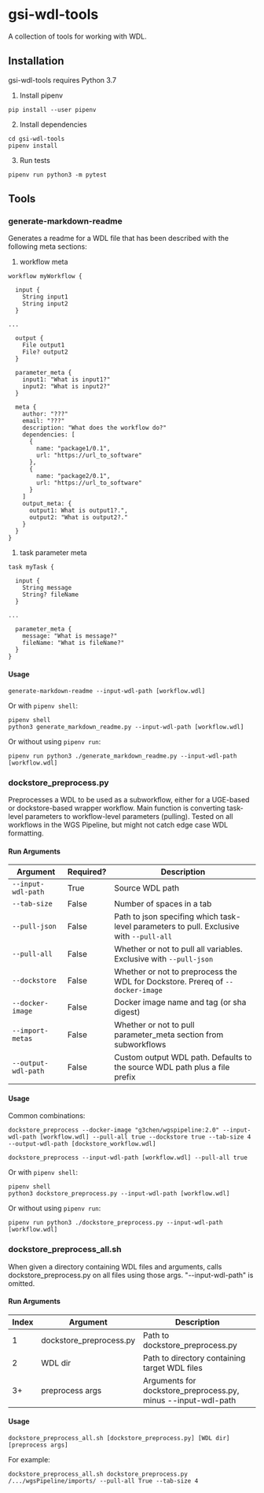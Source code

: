 # gsi-wdl-tools

A collection of tools for working with WDL.

## Installation

gsi-wdl-tools requires Python 3.7

1. Install pipenv
```
pip install --user pipenv
```

2. Install dependencies
```
cd gsi-wdl-tools
pipenv install
```

3. Run tests
```
pipenv run python3 -m pytest
```

## Tools

### generate-markdown-readme

Generates a readme for a WDL file that has been described with the following meta sections:
1. workflow meta
```
workflow myWorkflow {

  input {
    String input1
    String input2
  }

...

  output {
    File output1
    File? output2
  }

  parameter_meta {
    input1: "What is input1?"
    input2: "What is input2?"
  }

  meta {
    author: "???"
    email: "???"
    description: "What does the workflow do?"
    dependencies: [
      {
        name: "package1/0.1",
        url: "https://url_to_software"
      },
      {
        name: "package2/0.1",
        url: "https://url_to_software"
      }
    ]
    output_meta: {
      output1: What is output1?.",
      output2: "What is output2?."
    }
  }
}
```

1. task parameter meta
```
task myTask {

  input {
    String message
    String? fileName
  }

...

  parameter_meta {
    message: "What is message?"
    fileName: "What is fileName?"
  }
}
```

#### Usage

```
generate-markdown-readme --input-wdl-path [workflow.wdl]
```

Or with `pipenv shell`:
```
pipenv shell
python3 generate_markdown_readme.py --input-wdl-path [workflow.wdl]
```

Or without using `pipenv run`:
```
pipenv run python3 ./generate_markdown_readme.py --input-wdl-path [workflow.wdl]
```


### dockstore_preprocess.py
Preprocesses a WDL to be used as a subworkflow, either for a UGE-based or dockstore-based wrapper workflow. Main function is converting task-level parameters to workflow-level parameters (pulling).
Tested on all workflows in the WGS Pipeline, but might not catch edge case WDL formatting.

#### Run Arguments
Argument|Required?|Description
---|---|---
`--input-wdl-path`|True|Source WDL path
`--tab-size`|False|Number of spaces in a tab
`--pull-json`|False|Path to json specifing which task-level parameters to pull. Exclusive with `--pull-all`
`--pull-all`|False|Whether or not to pull all variables. Exclusive with `--pull-json`
`--dockstore`|False|Whether or not to preprocess the WDL for Dockstore. Prereq of `--docker-image`
`--docker-image`|False|Docker image name and tag (or sha digest)
`--import-metas`|False|Whether or not to pull parameter_meta section from subworkflows
`--output-wdl-path`|False|Custom output WDL path. Defaults to the source WDL path plus a file prefix

#### Usage
Common combinations:
```
dockstore_preprocess --docker-image "g3chen/wgspipeline:2.0" --input-wdl-path [workflow.wdl] --pull-all true --dockstore true --tab-size 4 --output-wdl-path [dockstore_workflow.wdl]
```
```
dockstore_preprocess --input-wdl-path [workflow.wdl] --pull-all true
```

Or with `pipenv shell`:
```
pipenv shell
python3 dockstore_preprocess.py --input-wdl-path [workflow.wdl]
```

Or without using `pipenv run`:
```
pipenv run python3 ./dockstore_preprocess.py --input-wdl-path [workflow.wdl]
```


### dockstore_preprocess_all.sh
When given a directory containing WDL files and arguments, calls dockstore_preprocess.py on all files using those args. "--input-wdl-path" is omitted.

#### Run Arguments
Index|Argument|Description
---|---|---
1|dockstore_preprocess.py|Path to dockstore_preprocess.py
2|WDL dir|Path to directory containing target WDL files
3+|preprocess args|Arguments for dockstore_preprocess.py, minus --input-wdl-path

#### Usage
```
dockstore_preprocess_all.sh [dockstore_preprocess.py] [WDL dir] [preprocess args]
```
For example:
```
dockstore_preprocess_all.sh dockstore_preprocess.py /.../wgsPipeline/imports/ --pull-all True --tab-size 4
```